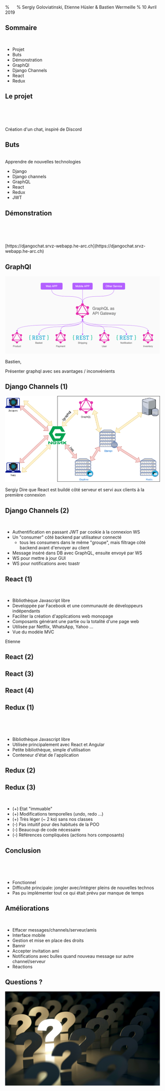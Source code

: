 % ­&nbsp;&nbsp;&nbsp;&nbsp;
% Sergiy Goloviatinski, Etienne Hüsler & Bastien Wermeille
% 10 Avril 2019

## Sommaire
<br/>

* Projet
* Buts
* Démonstration
* GraphQl
* Django Channels
* React
* Redux

## Le projet
<br/>
<br/>
<br/>
<br/>
Création d'un chat, inspiré de Discord

## Buts
<br/>
Apprendre de nouvelles technologies

* Django
* Django channels
* GraphQL
* React
* Redux
* JWT

<aside class="notes">

</aside>

## Démonstration
<br/>
<br/>
<br/>
<br/>
[https://djangochat.srvz-webapp.he-arc.ch](https://djangochat.srvz-webapp.he-arc.ch)

<aside class="notes">

</aside>

## GraphQl
![GraphQL structure](./images/graphql_schema.png)

<aside class="notes">
Bastien,

Présenter graphql avec ses avantages / inconvénients
</aside>


## Django Channels (1)
![](./images/channels_schema.png)


<aside class="notes">
Sergiy
Dire que React est buildé côté serveur et servi aux clients à la première connexion
</aside>

## Django Channels (2)
<br/>

- Authentification en passant JWT par cookie à la connexion WS
- Un "consumer" côté backend par utilisateur connecté
    - tous les consumers dans le même "groupe", mais filtrage côté backend avant d'envoyer au client
- Message inséré dans DB avec GraphQL, ensuite envoyé par WS
- WS pour mettre à jour GUI
- WS pour notifications avec toastr

## React (1)
<br/>

* Bibliothèque Javascript libre
* Developpée par Facebook et une communauté de développeurs indépendants
* Faciliter la création d'applications web monopage
* Composants générant une partie ou la totalité d'une page web
* Utilisée par Netflix, WhatsApp, Yahoo ...
* Vue du modèle MVC

<aside class="notes">
Etienne
</aside>

## React (2)

## React (3)

## React (4)

## Redux (1)
<br/>
<br/>
<br/>

* Bibliothèque Javascript libre
* Utilisée principalement avec React et Angular
* Petite bibliothèque, simple d'utilisation
* Conteneur d'état de l'application

## Redux (2)

## Redux (3)
<br/>

* (+) Etat "immuable"
* (+) Modifications temporelles (undo, redo ...)
* (+) Très léger (~ 2 ko) sans nos classes
* (-) Pas intuitif pour des habitués de la POO
* (-) Beaucoup de code nécessaire
* (-) Références compliquées (actions hors composants)

## Conclusion
<br/>
<br/>
<br/>

* Fonctionnel
* Difficulté principale: jongler avec/intégrer pleins de nouvelles technos
* Pas pu implémenter tout ce qui était prévu par manque de temps

<aside class="notes">

</aside>

## Améliorations
<br/>

* Effacer messages/channels/serveur/amis
* Interface mobile
* Gestion et mise en place des droits
* Bannir
* Accepter invitation ami
* Notifications avec bulles quand nouveau message sur autre channel/serveur
* Réactions

<aside class="notes">

</aside>

## Questions ?
![](./images/questions.jpg)
